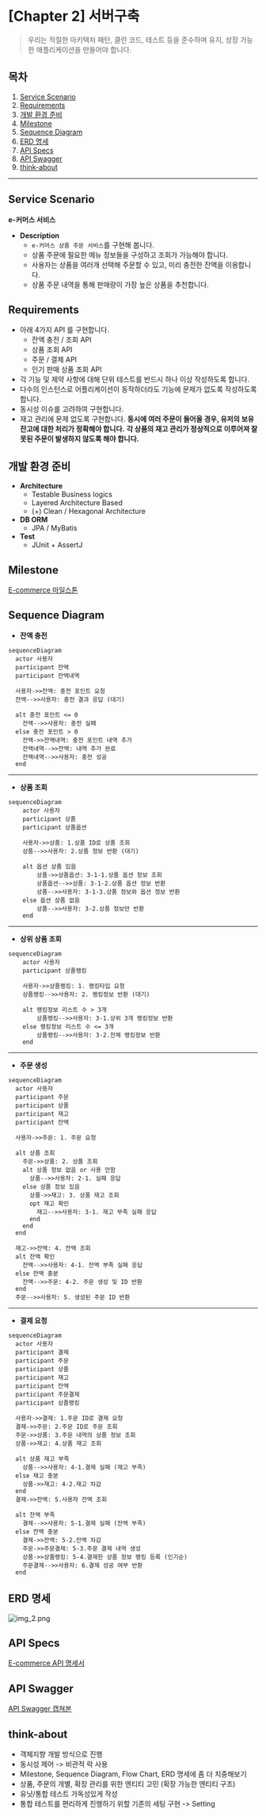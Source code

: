 [Chapter 2] 서버구축
===========================

> 우리는 적절한 아키텍처 패턴, 클린 코드, 테스트 등을 준수하며 유지, 성장 가능한 애플리케이션을 만들어야 합니다.

목차
----
1. [Service Scenario](#Service-Scenario)
2. [Requirements](#Requirements)
3. [개발 환경 준비](#개발-환경-준비)
4. [Milestone](#Milestone)
5. [Sequence Diagram](#Sequence-Diagram)
6. [ERD 명세](#ERD-명세)
7. [API Specs](#API-Specs)
8. [API Swagger](#API-Swagger)
9. [think-about](#think-about)
---- 
Service Scenario
----------------
**e-커머스 서비스**
- **Description**
  - `e-커머스 상품 주문 서비스`를 구현해 봅니다.
  - 상품 주문에 필요한 메뉴 정보들을 구성하고 조회가 가능해야 합니다.
  - 사용자는 상품을 여러개 선택해 주문할 수 있고, 미리 충전한 잔액을 이용합니다.
  - 상품 주문 내역을 통해 판매량이 가장 높은 상품을 추천합니다.

Requirements
------------
* 아래 4가지 API 를 구현합니다.
  + 잔액 충전 / 조회 API
  + 상품 조회 API
  + 주문 / 결제 API
  + 인기 판매 상품 조회 API
* 각 기능 및 제약 사항에 대해 단위 테스트를 반드시 하나 이상 작성하도록 합니다.
* 다수의 인스턴스로 어플리케이션이 동작하더라도 기능에 문제가 없도록 작성하도록 합니다.
* 동시성 이슈를 고려하여 구현합니다.
* 재고 관리에 문제 없도록 구현합니다.
**동시에 여러 주문이 들어올 경우, 유저의 보유 잔고에 대한 처리가 정확해야 합니다.**
**각 상품의 재고 관리가 정상적으로 이루어져 잘못된 주문이 발생하지 않도록 해야 합니다.**

개발 환경 준비
--------------
- **Architecture**
    - Testable Business logics
    - Layered Architecture Based
    - (+) Clean / Hexagonal Architecture
- **DB ORM**
    - JPA / MyBatis
- **Test**
    - JUnit + AssertJ

Milestone
----------
[E-commerce 마일스톤](https://github.com/users/yjchoigit/projects/4/views/1)


Sequence Diagram
------------
- **잔액 충전**
```mermaid
sequenceDiagram
  actor 사용자
  participant 잔액
  participant 잔액내역

  사용자->>잔액: 충전 포인트 요청
  잔액-->>사용자: 충전 결과 응답 (대기)

  alt 충전 포인트 <= 0
    잔액-->>사용자: 충전 실패
  else 충전 포인트 > 0
    잔액->>잔액내역: 충전 포인트 내역 추가
    잔액내역-->>잔액: 내역 추가 완료
    잔액내역-->>사용자: 충전 성공
  end
```
----
- **상품 조회**
```mermaid
sequenceDiagram
    actor 사용자
    participant 상품
    participant 상품옵션

    사용자->>상품: 1.상품 ID로 상품 조회
    상품-->>사용자: 2.상품 정보 반환 (대기)

    alt 옵션 상품 있음
        상품->>상품옵션: 3-1-1.상품 옵션 정보 조회
        상품옵션-->>상품: 3-1-2.상품 옵션 정보 반환
        상품-->>사용자: 3-1-3.상품 정보와 옵션 정보 반환
    else 옵션 상품 없음
        상품-->>사용자: 3-2.상품 정보만 반환
    end
```
----
- **상위 상품 조회**
```mermaid
sequenceDiagram
    actor 사용자
    participant 상품랭킹

    사용자->>상품랭킹: 1. 랭킹타입 요청
    상품랭킹-->>사용자: 2. 랭킹정보 반환 (대기)

    alt 랭킹정보 리스트 수 > 3개
        상품랭킹-->>사용자: 3-1.상위 3개 랭킹정보 반환
    else 랭킹정보 리스트 수 <= 3개
        상품랭킹-->>사용자: 3-2.전체 랭킹정보 반환
    end
```
---- 
- **주문 생성**
```mermaid
sequenceDiagram
  actor 사용자
  participant 주문
  participant 상품
  participant 재고
  participant 잔액

  사용자->>주문: 1. 주문 요청

  alt 상품 조회
    주문->>상품: 2. 상품 조회
    alt 상품 정보 없음 or 사용 안함
      상품-->>사용자: 2-1. 실패 응답
    else 상품 정보 있음
      상품->>재고: 3. 상품 재고 조회
      opt 재고 확인
        재고-->>사용자: 3-1. 재고 부족 실패 응답
      end
    end
  end

  재고->>잔액: 4. 잔액 조회
  alt 잔액 확인
    잔액-->>사용자: 4-1. 잔액 부족 실패 응답
  else 잔액 충분
    잔액-->>주문: 4-2. 주문 생성 및 ID 반환
  end
  주문-->>사용자: 5. 생성된 주문 ID 반환
```
----
- **결제 요청**
```mermaid
sequenceDiagram
  actor 사용자
  participant 결제
  participant 주문
  participant 상품
  participant 재고
  participant 잔액
  participant 주문결제
  participant 상품랭킹

  사용자->>결제: 1.주문 ID로 결제 요청
  결제->>주문: 2.주문 ID로 주문 조회
  주문->>상품: 3.주문 내역의 상품 정보 조회
  상품->>재고: 4.상품 재고 조회

  alt 상품 재고 부족
    상품-->>사용자: 4-1.결제 실패 (재고 부족)
  else 재고 충분
    상품->>재고: 4-2.재고 차감
  end
  결제->>잔액: 5.사용자 잔액 조회

  alt 잔액 부족
    결제-->>사용자: 5-1.결제 실패 (잔액 부족)
  else 잔액 충분
    결제->>잔액: 5-2.잔액 차감
    주문->>주문결제: 5-3.주문 결제 내역 생성
    상품->>상품랭킹: 5-4.결제한 상품 정보 랭킹 등록 (인기순)
    주문결제-->>사용자: 6.결제 성공 여부 반환
  end
```

ERD 명세
------
![img_2.png](docs/basic/image/img_2.png)

API Specs
---------
[E-commerce API 명세서](https://yj16.notion.site/E-commerce-API-68acc56110924827bbd26273a9ba84a2)


API Swagger
---------
[API Swagger 캡쳐본](docs/basic/image/img_3.png)

think-about
---
* 객체지향 개발 방식으로 진행
* 동시성 제어 -> 비관적 락 사용
* Milestone, Sequence Diagram, Flow Chart, ERD 명세에 좀 더 치중해보기
* 상품, 주문의 개별, 확장 관리를 위한 엔티티 고민 (확장 가능한 엔티티 구조)
* 유닛/통합 테스트 가독성있게 작성
* 통합 테스트를 편리하게 진행하기 위할 기존의 세팅 구현 -> Setting
